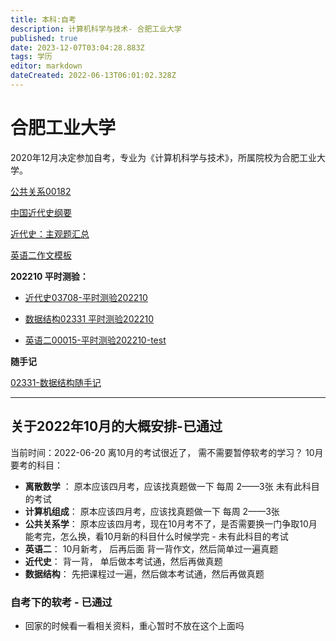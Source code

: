 ```yaml
---
title: 本科:自考
description: 计算机科学与技术- 合肥工业大学
published: true
date: 2023-12-07T03:04:28.883Z
tags: 学历
editor: markdown
dateCreated: 2022-06-13T06:01:02.328Z
---
```


# 合肥工业大学
2020年12月决定参加自考，专业为《计算机科学与技术》，所属院校为合肥工业大学。


[公共关系00182](/personal/education/self-taught/public-relation-question)

[中国近代史纲要](/personal/education/self-taught/history)

[近代史：主观题汇总](/personal/education/self-taught/history-subjective)

[英语二作文模板](/personal/education/self-taught/eglish-composition-template)

**202210 平时测验：**
 - [近代史03708-平时测验202210](/personal/education/self-taught/history-202210-test)

 - [数据结构02331 平时测验202210](/personal/education/self-taught/02331-test-202210)
 
 - [英语二00015-平时测验202210-test](/personal/education/self-taught/english-202210-test)
 
**随手记**
 
 [02331-数据结构随手记](/personal/education/self-taught/02331-record)

----
## 关于2022年10月的大概安排-已通过
当前时间：2022-06-20
离10月的考试很近了， 需不需要暂停软考的学习？
10月要考的科目：

 - **离散数学** ：  原本应该四月考，应该找真题做一下  每周 2——3张  未有此科目的考试
 - **计算机组成**：  原本应该四月考，应该找真题做一下  每周 2——3张
 - **公共关系学**：   原本应该四月考，现在10月考不了，是否需要换一门争取10月能考完，怎么换，看10月新的科目什么时候学完 - 未有此科目的考试
 - **英语二**： 10月新考， 后再后面 背一背作文，然后简单过一遍真题
 - **近代史**： 背一背， 单后做本考试通，然后再做真题
 - **数据结构**： 先把课程过一遍，然后做本考试通，然后再做真题
 
 ### 自考下的软考 - 已通过
 - 回家的时候看一看相关资料，重心暂时不放在这个上面吗
 